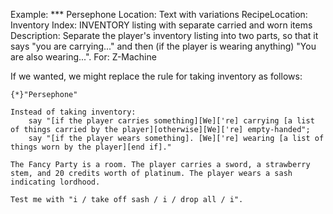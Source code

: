Example: *** Persephone
Location: Text with variations
RecipeLocation: Inventory
Index: INVENTORY listing with separate carried and worn items
Description: Separate the player's inventory listing into two parts, so that it says "you are carrying..." and then (if the player is wearing anything) "You are also wearing...".
For: Z-Machine

  
If we wanted, we might replace the rule for taking inventory as follows:

  

``` inform7
{*}"Persephone"

Instead of taking inventory:
	say "[if the player carries something][We]['re] carrying [a list of things carried by the player][otherwise][We]['re] empty-handed";
	say "[if the player wears something]. [We]['re] wearing [a list of things worn by the player][end if]."

The Fancy Party is a room. The player carries a sword, a strawberry stem, and 20 credits worth of platinum. The player wears a sash indicating lordhood.

Test me with "i / take off sash / i / drop all / i".
```


